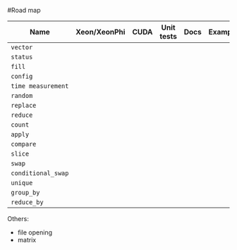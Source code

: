 #Road map

|Name|Xeon/XeonPhi|CUDA|Unit tests|Docs|Examples|
|---|---|---|---|---|---|
|`vector`|
|`status`|
|`fill`|
|`config`
|`time measurement`|
|`random`|
|`replace`|
|`reduce`|
|`count`|
|`apply`|
|`compare`|
|`slice`|
|`swap`|
|`conditional_swap`|
|`unique`|
|`group_by`|
|`reduce_by`|

Others:

- file opening
- matrix
